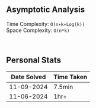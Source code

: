 ## Asymptotic Analysis  
Time Complexity: `O(n∗k∗Log(k))`  
Space Complexity: `O(n*k)`  

&nbsp;  

## Personal Stats
| Date Solved | Time Taken |
| ----------- | ---------- |
| 11-09-2024  | 7.5min |  
| 11-06-2024  | 1hr+ |  
